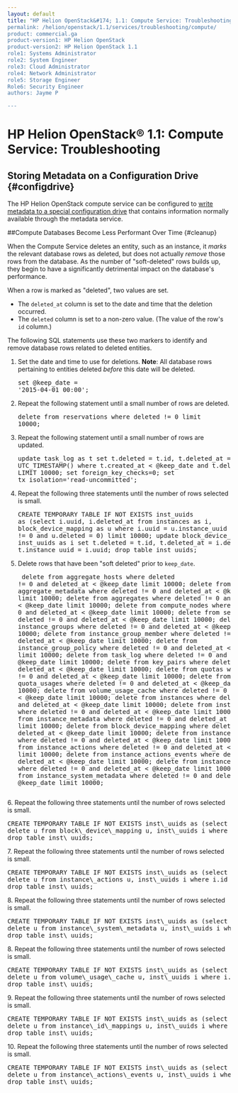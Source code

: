 ```yaml
---
layout: default
title: "HP Helion OpenStack&#174; 1.1: Compute Service: Troubleshooting 
permalink: /helion/openstack/1.1/services/troubleshooting/compute/
product: commercial.ga
product-version1: HP Helion OpenStack
product-version2: HP Helion OpenStack 1.1
role1: Systems Administrator 
role2: System Engineer
role3: Cloud Administrator
role4: Network Administrator
role5: Storage Engineer
Role6: Security Engineer
authors: Jayme P

---
```

<!--UNDER REVISION-->

<script>

function PageRefresh {
onLoad="window.refresh"
}

PageRefresh();

</script>

# HP Helion OpenStack&#174; 1.1: Compute Service: Troubleshooting

## Storing Metadata on a Configuration Drive {#configdrive}
<!--DOCS-950-->
The HP Helion OpenStack compute service can be configured to [write metadata to a special configuration drive](/helion/openstack/1.1/services/compute/overview/configdrive/) that contains information normally available through the metadata service. 

##Compute Databases Become Less Performant Over Time {#cleanup}
<!--DOCS-1183-->
When the Compute Service deletes an entity, such as an instance, it *marks* the relevant database rows as deleted, but does not actually *remove* those rows from the database. As the number of "soft-deleted" rows builds up, they begin to have a significantly detrimental impact on the database's performance.

When a row is marked as "deleted", two values are set.

- The `deleted_at` column is set to the date and time that the deletion occurred. 
- The `deleted` column is set to a non-zero value. (The value of the row's `id` column.)

The following SQL statements use these two markers to identify and remove database rows related to deleted entities.

1. Set the date and time to use for deletions. **Note**: All database rows pertaining to entities deleted *before* this date will be deleted. <pre>set @keep\_date = '2015-04-01 00:00';</pre>

1. Repeat the following statement until a small number of rows are deleted. <pre>delete from reservations where deleted != 0 limit 10000;</pre>

2. Repeat the following statement until a small number of rows are updated.<pre>update task\_log as t set t.deleted = t.id, t.deleted\_at = UTC\_TIMESTAMP() where t.created\_at < @keep\_date and t.deleted = 0 LIMIT 10000;
set foreign\_key\_checks=0;
set tx\_isolation='read-uncommitted';</pre>
4. Repeat the following three statements until the number of rows selected is small.<pre>CREATE TEMPORARY TABLE IF NOT EXISTS inst\_uuids as (select i.uuid, i.deleted\_at from instances as i, block\_device\_mapping as u where i.uuid = u.instance\_uuid and i.deleted != 0 and u.deleted = 0) limit 10000;
update block\_device\_mapping as t, inst\_uuids as i set t.deleted = t.id, t.deleted\_at = i.deleted\_at where t.instance\_uuid = i.uuid;
drop table inst\_uuids;</pre>
5. Delete rows that have been "soft deleted" prior to `keep_date`.<pre>
delete from aggregate\_hosts where deleted != 0 and deleted\_at < @keep\_date limit 10000;
delete from aggregate\_metadata where deleted != 0 and deleted\_at < @keep\_date limit 10000;
delete from aggregates where deleted != 0 and deleted\_at < @keep\_date limit 10000;
delete from compute\_nodes  where deleted != 0 and deleted\_at < @keep\_date limit 10000;
delete from services where deleted != 0 and deleted\_at < @keep\_date limit 10000;
delete from instance\_groups where deleted != 0 and deleted\_at < @keep\_date limit 10000;
delete from instance\_group\_member where deleted != 0 and deleted\_at < @keep\_date limit 10000;
delete from instance\_group\_policy where deleted != 0 and deleted\_at < @keep\_date limit 10000;
delete from task\_log where deleted != 0 and deleted\_at < @keep\_date limit 10000;
delete from key\_pairs where deleted != 0 and deleted\_at < @keep\_date limit 10000;
delete from quotas where deleted != 0 and deleted\_at < @keep\_date limit 10000;
delete from quota\_usages where deleted != 0 and deleted\_at < @keep\_date limit 10000;
delete from volume\_usage\_cache where deleted != 0 and deleted\_at < @keep\_date limit 10000;
delete from instances where deleted != 0 and deleted\_at < @keep\_date limit 10000;
delete from instance\_faults where deleted != 0 and deleted\_at < @keep\_date limit 10000;
delete from instance\_metadata where deleted != 0 and deleted\_at < @keep\_date limit 10000;
delete from block\_device\_mapping where deleted != 0 and deleted\_at < @keep\_date limit 10000;
delete from instance\_id\_mappings where deleted != 0 and deleted\_at < @keep\_date limit 10000;
delete from instance\_actions where deleted != 0 and deleted\_at < @keep\_date limit 10000;
delete from instance\_actions\_events where deleted != 0 and deleted\_at < @keep\_date limit 10000;
delete from instance\_info\_caches where deleted != 0 and deleted\_at < @keep\_date limit 10000;
delete from instance\_system\_metadata where deleted != 0 and deleted\_at < @keep\_date limit 10000;
</pre>
6. Repeat the following three statements until the number of rows selected is small.<pre>CREATE TEMPORARY TABLE IF NOT EXISTS inst\_uuids as (select u.id from block\_device\_mapping as u where u.instance\_uuid not in (select uuid from instances where uuid = u.instance\_uuid)) limit 10000;
delete u from block\_device\_mapping u, inst\_uuids i where i.id = u.id;
drop table inst\_uuids;</pre>
7. Repeat the following three statements until the number of rows selected is small.<pre>
CREATE TEMPORARY TABLE IF NOT EXISTS inst\_uuids as (select u.id from instance\_actions as u where u.instance\_uuid not in (select uuid from instances where uuid = u.instance\_uuid)) limit 10000;
delete u from instance\_actions u, inst\_uuids i where i.id = u.id;
drop table inst\_uuids;</pre>
8. Repeat the following three statements until the number of rows selected is small.<pre>
CREATE TEMPORARY TABLE IF NOT EXISTS inst\_uuids as (select u.id from instance\_system\_metadata as u where u.instance\_uuid not in (select uuid from instances where uuid = u.instance\_uuid)) limit 10000;
delete u from instance\_system\_metadata u, inst\_uuids i where i.id = u.id;
drop table inst\_uuids;</pre>
8. Repeat the following three statements until the number of rows selected is small.<pre>
CREATE TEMPORARY TABLE IF NOT EXISTS inst\_uuids as (select u.id from volume\_usage\_cache as u where u.instance\_uuid not in (select uuid from instances where uuid = u.instance\_uuid)) limit 10000;
delete u from volume\_usage\_cache u, inst\_uuids i where i.id = u.id;
drop table inst\_uuids;</pre>
9. Repeat the following three statements until the number of rows selected is small. <pre>
CREATE TEMPORARY TABLE IF NOT EXISTS inst\_uuids as (select u.id from instance\_id\_mappings as u where u.uuid not in (select uuid from instances where uuid = u.uuid)) limit 10000;
delete u from instance\_id\_mappings u, inst\_uuids i where i.id = u.id;
drop table inst\_uuids;</pre>
10. Repeat the following three statements until the number of rows selected is small. <pre>CREATE TEMPORARY TABLE IF NOT EXISTS inst\_uuids as (select u.id from instance\_actions\_events as u where u.action\_id not in (select id from instance\_actions where id = u.action\_id)) limit 10000;
delete u from instance\_actions\_events u, inst\_uuids i where i.id = u.id;
drop table inst\_uuids;
</pre>

